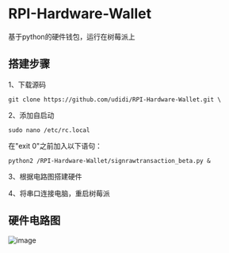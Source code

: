 # RPI-Hardware-Wallet
基于python的硬件钱包，运行在树莓派上

## 搭建步骤
1、下载源码

    git clone https://github.com/udidi/RPI-Hardware-Wallet.git \    
2、添加自启动

    sudo nano /etc/rc.local
  在"exit 0"之前加入以下语句：

    python2 /RPI-Hardware-Wallet/signrawtransaction_beta.py &
3、根据电路图搭建硬件

4、将串口连接电脑，重启树莓派

## 硬件电路图
![image](https://github.com/udidi/RPI-Hardware-Wallet/blob/master/img/circuitry.svg)
